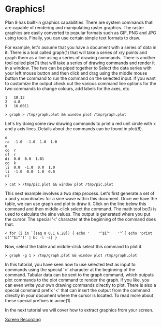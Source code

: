 Graphics!
===

Plan 9 has built-in graphics capabilities. There are system commands that are capable of rendering and manipulating raster graphics. The raster graphics are easily converted to popular formats such as GIF, PNG and JPG using tools. Finally, you can use certain simple text formats to draw. 

For example, let's assume that you have a document with a series of data in it. There is a tool called graph(1) that will take a series of x/y points and graph them as a line using a series of drawing commands. There is another tool called plot(1) that will take a series of drawing commands and render it in a window. The two can be piped together to  Select the data series with your left mouse button and then click and drag using the middle mouse button the command to run the command on the selected input. If you want to customize the output check out the various command line options for the two commands to change colours, add labels for the axes, etc.

    1	10.13
    2	4.8
    3	16.0011

    > graph > /tmp/graph.plot && window plot /tmp/graph.plot

Let's try doing some raw drawing commands to print a red unit circle with x and y axis lines. Details about the commands can be found in plot(6).

    o
    ra  -1.0  -1.0  1.0  1.0
    e
    co  r
    cf  r
    di  0.0  0.0  1.01
    co  k
    li  0.0  -1.0  0.0  1.0
    li  -1.0  0.0  1.0  0.0
    cl

    > cat > /tmp/pic.plot && window plot /tmp/pic.plot

This next example involves a two step process. Let's first generate a set of x and y coordinates for a sine wave within this document. Once we have the table, we can use graph and plot to draw it. Click on the line below this command and then middle-click select the command. The math tool bc(1) is used to calculate the sine values. The output is generated where you put the cursor. The special '<' character at the beginning of the command does that.

    < for (i in `{seq 0 0.1 6.28}) { echo '    '^$i^'	'^`{ echo 'print s('^$i^')' | bc -l -s} }



Now, select the table and middle-click select this command to plot it.

    > graph -g 1 > /tmp/graph.plot && window plot /tmp/graph.plot

In this tutorial, you have seen how to use selected text as input to commands using the special '>' character at the beginning of the command. Tabular data can be sent to the graph command, which outputs plot commands to the plot command to render the graph. If you like, you can even write your own drawing commands directly to plot. There is also a special command prefix '<' that can insert the output from the command directly in your document where the cursor is located. To read more about these special prefixes in acme(1).

In the next tutorial we will cover how to extract graphics from your screen.

[Screen Recording]( screencap.md )
